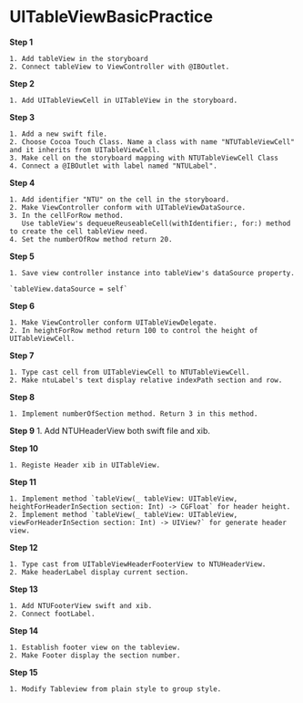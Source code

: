 # UITableViewBasicPractice

 
**Step 1**

    1. Add tableView in the storyboard
    2. Connect tableView to ViewController with @IBOutlet.

**Step 2**

    1. Add UITableViewCell in UITableView in the storyboard.

**Step 3**

    1. Add a new swift file.
    2. Choose Cocoa Touch Class. Name a class with name "NTUTableViewCell" and it inherits from UITableViewCell.
    3. Make cell on the storyboard mapping with NTUTableViewCell Class
    4. Connect a @IBOutlet with label named "NTULabel".

**Step 4**

    1. Add identifier "NTU" on the cell in the storyboard.
    2. Make ViewController conform with UITableViewDataSource.
    3. In the cellForRow method.
       Use tableView's dequeueReuseableCell(withIdentifier:, for:) method to create the cell tableView need.
    4. Set the numberOfRow method return 20.

**Step 5**

    1. Save view controller instance into tableView's dataSource property.

    `tableView.dataSource = self`

**Step 6**

    1. Make ViewController conform UITableViewDelegate.
    2. In heightForRow method return 100 to control the height of UITableViewCell.

**Step 7**

    1. Type cast cell from UITableViewCell to NTUTableViewCell.
    2. Make ntuLabel's text display relative indexPath section and row.

**Step 8**

    1. Implement numberOfSection method. Return 3 in this method.

**Step 9**
    1. Add NTUHeaderView both swift file and xib.

**Step 10**

    1. Registe Header xib in UITableView.

**Step 11**

    1. Implement method `tableView(_ tableView: UITableView, heightForHeaderInSection section: Int) -> CGFloat` for header height.
    2. Implement method `tableView(_ tableView: UITableView, viewForHeaderInSection section: Int) -> UIView?` for generate header view.

**Step 12**

    1. Type cast from UITableViewHeaderFooterView to NTUHeaderView.
    2. Make headerLabel display current section.

**Step 13**

    1. Add NTUFooterView swift and xib.
    2. Connect footLabel.

**Step 14**

    1. Establish footer view on the tableview.
    2. Make Footer display the section number.

**Step 15**

    1. Modify Tableview from plain style to group style.
